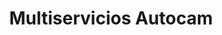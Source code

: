---
title: "Multiservicios Autocam"
url: /ayacucho/multiservicios-autocam/
shop: reparación de automóviles
---